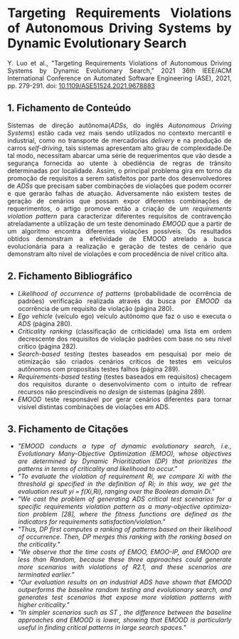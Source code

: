 <div align="justify">

# Targeting Requirements Violations of Autonomous Driving Systems by Dynamic Evolutionary Search

Y. Luo et al., "Targeting Requirements Violations of Autonomous Driving Systems by Dynamic Evolutionary Search," 2021 
36th IEEE/ACM International Conference on Automated Software Engineering (ASE), 2021, pp. 279-291. doi: [10.1109/ASE51524.2021.9678883](https://doi.org/10.1109/ASE51524.2021.9678883)

## 1. Fichamento de Conteúdo

Sistemas de direção autônoma(*ADSs*, do inglês *Autonomous Driving Systems*) estão cada vez mais sendo utilizados no contexto mercantil e industrial, como no transporte de 
mercadorias *delivery* e na produção de carros *self-driving*, tais sistemas apresentam alto grau de complexidade.De tal modo, necessitam abarcar uma série de requerimentos que 
vão desde a segurança fornecida ao utente à obediência de regras de trânsito determinadas por localidade. Assim, o principal problema gira em torno da promoção de requisitos
a serem satisfeitos por parte dos desenvolvedores de *ADSs* que precisam saber combinações de violações que podem ocorrer e que gerarão falhas de atuação. Adversamente não 
existem testes de geração de cenários que possam expor diferentes combinações de requerimentos, o artigo promove então a criação de um *requirements violation pattern* para 
caracterizar diferentes requisitos de contravenção atreladamente a utilização de um teste denominado *EMOOD* que a partir de um algoritmo encontra diferentes violações possíveis.
Os resultados obtidos demonstram a efetividade de EMOOD atrelado a busca evolucionária para a realização e  geração de testes de cenário que demonstram alto nível de violações e
com procedência de nível crítico alta.


## 2. Fichamento Bibliográfico 

* _Likelihood of occurrence of patterns_ (probabilidade de ocorrência de padrões) verificação realizada através da busca por *EMOOD* da ocorrência de um requisito de violação (página 280).
* _Ego vehicle_ (veículo ego) veículo autônomo que faz o uso e executa o *ADS* (página 280).
* _Criticality ranking_ (classificação de criticidade) uma lista em ordem decrescente dos requisitos de violação padrões com base no seu nível crítico (página 282).
* _Search-based testing_ (testes baseados em pesquisa) por meio de otimização são criados cenários críticos de testes em veículos autônomos com propositais testes falhos (página 289).
* _Requirements-based testing_ (testes baseados em requisitos) checagem dos requisitos durante o desenvolvimento com o intuito de refrear recursos não prescindíveis no *design* de sistemas (página 289).
* _EMOOD_ teste responsável por gerar cenários diferentes para tornar visível distintas combinações de violações em ADS.


## 3. Fichamento de Citações 

* _"EMOOD conducts a type of dynamic evolutionary search, i.e., Evolutionary Many-Objective Optimization (EMOO), whose objectives are determined by Dynamic Prioritization (DP) that prioritizes the patterns in terms of criticality and likelihood to occur."_
* _"To evaluate the violation of requirement Ri, we compare Xi with the threshold gi specified in the definition of Ri; in this way, we get the evaluation result yi = f(Xi,Ri), ranging over the Boolean domain Di."_
* _"We cast the problem of generating ADS critical test scenarios for a specific requirements violation pattern as a many-objective optimiza- tion problem [28], where the fitness functions are defined as the indicators for requirements satisfaction/violation."_
* _"Thus, DP first computes a ranking of patterns based on their likelihood of occurrence. Then, DP merges this ranking with the ranking based on the criticality."_
* _"We observe that the time costs of EMOO, EMOO-IP, and EMOOD are less than Random, because these three approaches could generate more scenarios with violations of R2.1, and these scenarios are terminated earlier."_
* _"Our evaluation results on an industrial ADS have shown that EMOOD outperforms the baseline random testing and evolutionary search, and generates test scenarios that expose more violation patterns with higher criticality."_
* _"In simpler scenarios such as ST , the difference between the baseline approaches and EMOOD is lower, showing that EMOOD is particularly useful in finding critical patterns in large search spaces."_

<div>